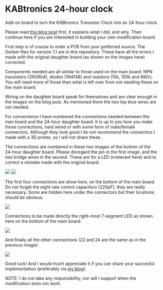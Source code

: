 # KABtronics 24-hour clock
Add-on board to turn the KABtronics Transistor Clock into an 24-hour clock.

Please read [this blog post](https://blog.crouze.com/transistor-clock/) first, it explains what I did, and why. Then continue here if you are interested in building your own modification board.

First step is of course to order a PCB from your preferred source. The Gerber files for version 1.1 are in this repository. These have all the errors I made with the original daughter board (as shown on the images here) corrected. 

Components needed are all similar to those used on the main board: NPN transistors (2N3904), diodes (1N4148) and resistors (10k, 100k and 680r). You will need more of those than what is left over from not needing these on the main board.

Wiring on the daughter board speak for themselves and are clear enough in the images on the blog post. As mentioned there the two top blue wires are not needed.

For convenience I have numbered the connections needed between the man board and the 24-hour daughter board. It is up to you how you make those connections, hard wired or with some form of male/female connectors. Although they look good I do not recommend the connectors I made with a 3D printer, so I will not share these .

The connections are numbered in these two images of the bottom of the 24-hour daughter board. Please disregard the pin in the first image, and the two bridge wires in the second. These are for a LED (irrelevant here) and to correct a mistake made with the original board.

![](/images/24h_board_bottom_1.jpg)
![](/images/24h_board_bottom_2.jpg)

The first four connections are show here, on the bottom of the main board. Do not forget the eight rate control capacitors (220pF), they are really necessary. Some are hidden here under the connectors but their locations should be obvious:

![](/images/main_board_bottom_1.jpg)

Connections to be made directly the right-most 7-segment LED as shown here on the bottom of the main board:

![](/images/main_board_bottom_2.jpg)

And finally all the other connections (22 and 24 are the same as in the previous image):

![](/images/main_board_top.jpg)

Good luck! And I would much appreciate it if you can share your succesful implementation (preferably via [my blog](https://blog.crouze.com/transistor-clock/)).

NOTE: I do not take any responsibility, nor will I support when the modification does not work.
